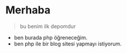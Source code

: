 # Merhaba

> bu benim ilk depomdur

- ben burada php öğreneceğim.
- ben php ile bir blog sitesi yapmayı istiyorum.


